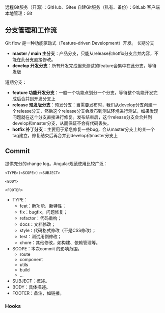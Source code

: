 远程Git服务（开源）：GitHub、Gitee
自建Git服务（私有、备份）：GitLab
客户端本地管理：Git

## 分支管理和工作流
Git flow 是一种功能驱动式（Feature-driven Development）开发。
长期分支

- **master / main 主分支**：产品分支，只能从release和hotfix分支合并内容，不能在此分支直接修改。
- **develop 开发分支**：所有开发完成但未测试的feature会集中在此分支，等待发版

短期分支：

- **feature 功能开发分支**：一般一个功能点划分一个分支，等待整个功能开发完成后合并到开发分支上
- **release 预发版分支**：预发分支：当需要发布时，我们从develop分支创建一个release分支，然后这个release分支会发布到测试环境进行测试，如果发现问题就在这个分支直接进行修复。发布结束后，这个release分支会合并到develop和master分支，从而保证不会有代码丢失。
- **hotfix 补丁分支**：主要用于紧急修复一些bug，会从master分支上的某一个tag建立，修复结束后再合并到develop和master分支上
## Commit
提供充分的change log。Angular规范使用比较广泛：
```git
<TYPE>(<SCOPE>):<SUBJECT>
 
<BODY>

<FOOTER>
```
- TYPE：
	- feat：新功能、新特性；
	- fix：bugfix，问题修复；
	- refactor：代码重构；
	- docs：文档修改；
	- style：代码格式修改（不是CSS修改）；
	- test：测试用例修改；
	- chore：其他修改，如构建、依赖管理等。
- SCOPE：本次commit 的影响范围。
	- route
	- component
	- utils
	- build
	- ...
- SUBJECT：概述。
- BODY：具体描述。
- FOOTER：备注，如链接。
### Hooks

